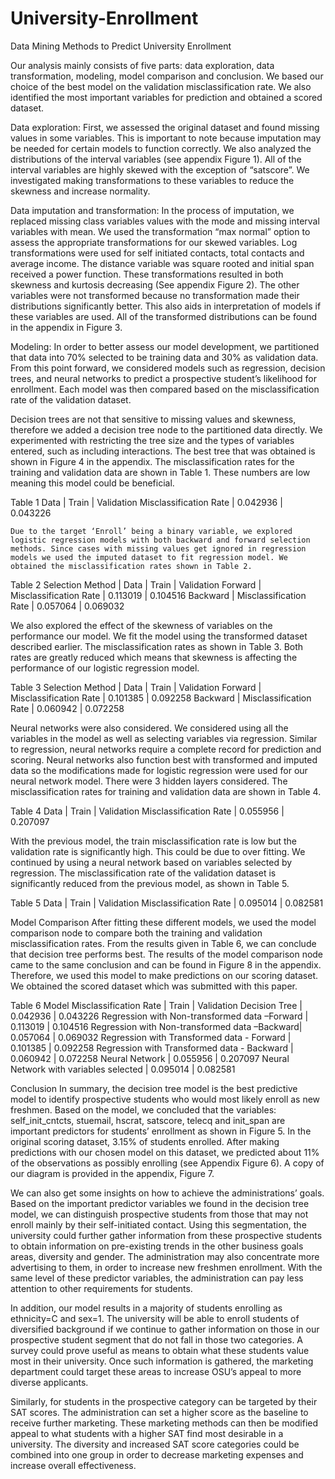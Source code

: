 # University-Enrollment
Data Mining Methods to Predict University Enrollment

Our analysis mainly consists of five parts: data exploration, data transformation, modeling, model comparison and conclusion. We based our choice of the best model on the validation misclassification rate. We also identified the most important variables for prediction and obtained a scored dataset.

 Data exploration:
First, we assessed the original dataset and found missing values in some variables. This is important to note because imputation may be needed for certain models to function correctly. We also analyzed the distributions of the interval variables (see appendix Figure 1). All of the interval variables are highly skewed with the exception of “satscore”. We investigated making transformations to these variables to reduce the skewness and increase normality.

Data imputation and transformation:
In the process of imputation, we replaced missing class variables values with the mode and missing interval variables with mean. We used the transformation “max normal” option to assess the appropriate transformations for our skewed variables. Log transformations were used for self initiated contacts, total contacts and average income. The distance variable was square rooted and initial span received a power function. These transformations resulted in both skewness and kurtosis decreasing (See appendix Figure 2). The other variables were not transformed because no transformation made their distributions significantly better. This also aids in interpretation of models if these variables are used.  All of the transformed distributions can be found in the appendix in Figure 3.

Modeling: 
In order to better assess our model development, we partitioned that data into 70% selected to be training data and 30% as validation data. From this point forward, we considered models such as regression, decision trees, and neural networks to predict a prospective student’s likelihood for enrollment. Each model was then compared based on the misclassification rate of the validation dataset.

Decision trees are not that sensitive to missing values and skewness, therefore we added a decision tree node to the partitioned data directly. We experimented with restricting the tree size and the types of variables entered, such as including interactions. The best tree that was obtained is shown in Figure 4 in the appendix. The misclassification rates for the training and validation data are shown in Table 1. These numbers are low meaning this model could be beneficial.

Table 1
Data                    | Train   | Validation 
Misclassification Rate | 0.042936 | 0.043226


	Due to the target ‘Enroll’ being a binary variable, we explored logistic regression models with both backward and forward selection methods. Since cases with missing values get ignored in regression models we used the imputed dataset to fit regression model. We obtained the misclassification rates shown in Table 2. 

Table 2
Selection Method | Data                   | Train     | Validation
Forward          | Misclassification Rate | 0.113019  | 0.104516
Backward         | Misclassification Rate | 0.057064  | 0.069032


We also explored the effect of the skewness of variables on the performance our model. We fit the model using the transformed dataset described earlier. The misclassification rates as shown in Table 3. Both rates are greatly reduced which means that skewness is affecting the performance of our logistic regression model.

Table 3
Selection Method | Data                   | Train    | Validation
Forward          | Misclassification Rate | 0.101385 | 0.092258
Backward         | Misclassification Rate | 0.060942 | 0.072258


Neural networks were also considered. We considered using all the variables in the model as well as selecting variables via regression.
Similar to regression, neural networks require a complete record for prediction and scoring. Neural networks also function best with transformed and imputed data so the modifications made for logistic regression were used for our neural network model. There were 3 hidden layers considered. The misclassification rates for training and validation data are shown in Table 4.

Table 4
Data                    | Train     | Validation
Misclassification Rate  | 0.055956  | 0.207097


With the previous model, the train misclassification rate is low but the validation rate is significantly high. This could be due to over fitting. We continued by using a neural network based on variables selected by regression. The misclassification rate of the validation dataset is significantly reduced from the previous model, as shown in Table 5.

Table 5
Data                   | Train     | Validation 
Misclassification Rate | 0.095014  | 0.082581


Model Comparison
After fitting these different models, we used the model comparison node to compare both the training and validation misclassification rates. From the results given in Table 6, we can conclude that decision tree performs best. The results of the model comparison node came to the same conclusion and can be found in Figure 8 in the appendix. Therefore, we used this model to make predictions on our scoring dataset. We obtained the scored dataset which was submitted with this paper. 

Table 6
Model Misclassification Rate                  | Train    | Validation
Decision Tree                                 | 0.042936 | 0.043226
Regression with Non-transformed data –Forward | 0.113019 | 0.104516
Regression with Non-transformed data –Backward| 0.057064 | 0.069032
Regression with Transformed data - Forward    | 0.101385 | 0.092258
Regression with Transformed data - Backward   | 0.060942 | 0.072258
Neural Network                                | 0.055956 | 0.207097
Neural Network with variables selected        | 0.095014 | 0.082581


Conclusion
In summary, the decision tree model is the best predictive model to identify prospective students who would most likely enroll as new freshmen. Based on the model, we concluded that the variables: self_init_cntcts, stuemail, hscrat, satscore, telecq and init_span are important predictors for students’ enrollment as shown in Figure 5. In the original scoring dataset, 3.15% of students enrolled. After making predictions with our chosen model on this dataset, we predicted about 11% of the observations as possibly enrolling (see Appendix Figure 6). A copy of our diagram is provided in the appendix, Figure 7.

We can also get some insights on how to achieve the administrations’ goals. Based on the important predictor variables we found in the decision tree model, we can distinguish prospective students from those that may not enroll mainly by their self-initiated contact. Using this segmentation, the university could further gather information from these prospective students to obtain information on pre-existing trends in the other business goals areas, diversity and gender. The administration may also concentrate more advertising to them, in order to increase new freshmen enrollment. With the same level of these predictor variables, the administration can pay less attention to other requirements for students.

In addition, our model results in a majority of students enrolling as ethnicity=C and sex=1. The university will be able to enroll students of diversified background if we continue to gather information on those in our prospective student segment that do not fall in those two categories. A survey could prove useful as means to obtain what these students value most in their university. Once such information is gathered, the marketing department could target these areas to increase OSU’s appeal to more diverse applicants.

 Similarly, for students in the prospective category can be targeted by their SAT scores. The administration can set a higher score as the baseline to receive further marketing. These marketing methods can then be modified appeal to what students with a higher SAT find most desirable in a university. The diversity and increased SAT score categories could be combined into one group in order to decrease marketing expenses and increase overall effectiveness.
